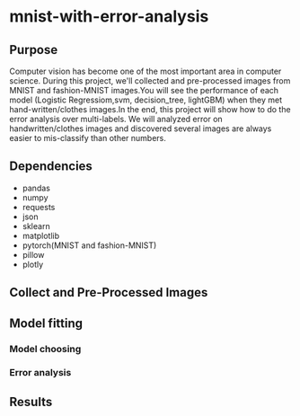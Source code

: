 # mnist-with-error-analysis
## Purpose
Computer vision has become one of the most important area in computer science. During this project, we'll collected and pre-processed images from MNIST and fashion-MNIST images.You will see the performance of each model (Logistic Regressiom,svm, decision_tree, lightGBM) when they met hand-written/clothes images.In the end, this project will show how to do the error analysis over multi-labels. We will analyzed error on handwritten/clothes images and discovered several images are always easier to mis-classify than other numbers.
## Dependencies
- pandas
- numpy
- requests
- json
- sklearn
- matplotlib
- pytorch(MNIST and fashion-MNIST)
- pillow
- plotly
## Collect and Pre-Processed Images

## Model fitting
### Model choosing

### Error analysis 
## Results
